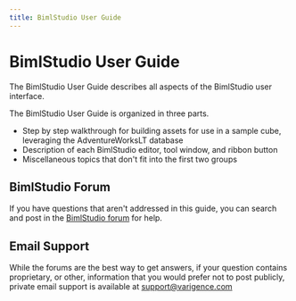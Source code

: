 ```yaml
---
title: BimlStudio User Guide
---
```

# BimlStudio User Guide

The BimlStudio User Guide describes all aspects of the BimlStudio user interface.

The BimlStudio User Guide is organized in three parts.

* Step by step walkthrough for building assets for use in a sample cube, leveraging the AdventureWorksLT database
* Description of each BimlStudio editor, tool window, and ribbon button
* Miscellaneous topics that don't fit into the first two groups

## BimlStudio Forum

If you have questions that aren't addressed in this guide, you can search and post in the [BimlStudio forum](http://www.varigence.com/Forums?forumName=BimlStudio) for help.

## Email Support

While the forums are the best way to get answers, if your question contains proprietary, or other, information that you would prefer not to post publicly, private email support is available at [support@varigence.com](mailto:support@varigence.com)
